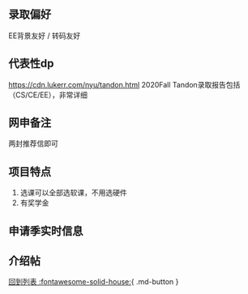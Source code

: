 ## 录取偏好

EE背景友好 / 转码友好

## 代表性dp
https://cdn.lukerr.com/nyu/tandon.html 2020Fall Tandon录取报告包括（CS/CE/EE），非常详细
## 网申备注

两封推荐信即可

## 项目特点
1. 选课可以全部选软课，不用选硬件
2. 有奖学金
## 申请季实时信息

## 介绍帖

[回到列表 :fontawesome-solid-house:](选校梯度.md){ .md-button }
